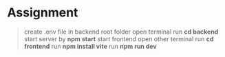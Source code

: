 # Assignment

> create .env file in backend root folder
> open terminal run **cd backend**
> start server by **npm start**
> start frontend open other terminal
> run **cd frontend**
> run **npm install vite**
> run **npm run dev**
